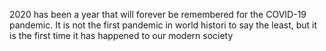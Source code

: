 2020 has been a year that will forever be remembered for the COVID-19 pandemic. It is not the first pandemic in world histori to say the least, but it is the first time it has happened to our modern society
